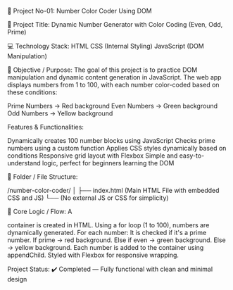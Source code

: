 📌 Project No-01: Number Color Coder Using DOM


📝 Project Title:
Dynamic Number Generator with Color Coding (Even, Odd, Prime)

💻 Technology Stack:
HTML
CSS (Internal Styling)
JavaScript (DOM Manipulation)

🎯 Objective / Purpose:
The goal of this project is to practice DOM manipulation and dynamic content generation in JavaScript.
The web app displays numbers from 1 to 100, with each number color-coded based on these conditions:

Prime Numbers → Red background
Even Numbers → Green background
Odd Numbers → Yellow background

Features & Functionalities:

Dynamically creates 100 number blocks using JavaScript
Checks prime numbers using a custom function
Applies CSS styles dynamically based on conditions
Responsive grid layout with Flexbox
Simple and easy-to-understand logic, perfect for beginners learning the DOM

📂 Folder / File Structure:

/number-color-coder/
│
├── index.html   (Main HTML File with embedded CSS and JS)
└── (No external JS or CSS for simplicity)

🧠 Core Logic / Flow:
A <div> container is created in HTML.
Using a for loop (1 to 100), numbers are dynamically generated.
For each number:
It is checked if it's a prime number.
If prime → red background.
Else if even → green background.
Else → yellow background.
Each number is added to the container using appendChild.
Styled with Flexbox for responsive wrapping.

Project Status:
✔️ Completed — Fully functional with clean and minimal design



